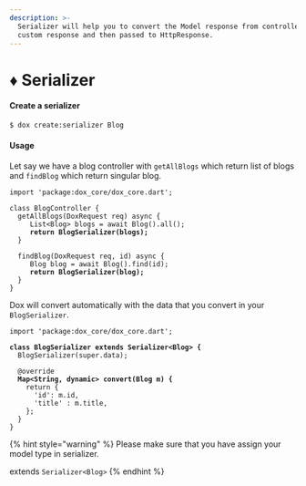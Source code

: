 ```yaml
---
description: >-
  Serializer will help you to convert the Model response from controller to your
  custom response and then passed to HttpResponse.
---
```


# ♦ Serializer

#### Create a serializer

```bash
$ dox create:serializer Blog
```

#### Usage

Let say we have a blog controller with `getAllBlogs` which return list of blogs and `findBlog` which return singular blog.

<pre class="language-dart"><code class="lang-dart">import 'package:dox_core/dox_core.dart';

class BlogController {
  getAllBlogs(DoxRequest req) async {
     List&#x3C;Blog> blogs = await Blog().all();
<strong>     return BlogSerializer(blogs);
</strong>  }
  
  findBlog(DoxRequest req, id) async {
     Blog blog = await Blog().find(id);
<strong>     return BlogSerializer(blog);
</strong>  }
}
</code></pre>

Dox will convert automatically with the data that you convert in your `BlogSerializer`.

<pre class="language-dart"><code class="lang-dart">import 'package:dox_core/dox_core.dart';

<strong>class BlogSerializer extends Serializer&#x3C;Blog> {
</strong>  BlogSerializer(super.data);

  @override
<strong>  Map&#x3C;String, dynamic> convert(Blog m) {
</strong>    return {
      'id': m.id,
      'title' : m.title,
    };
  }
}
</code></pre>

{% hint style="warning" %}
Please make sure that you have assign your model type in serializer.

extends `Serializer<Blog>`&#x20;
{% endhint %}
